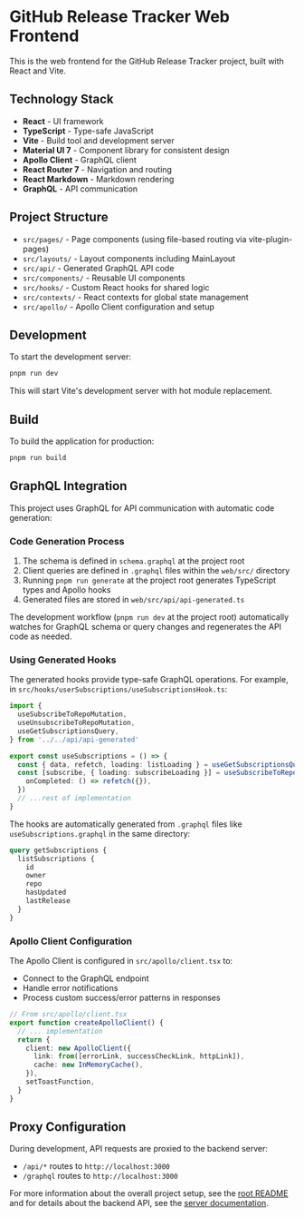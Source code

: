 # GitHub Release Tracker Web Frontend

This is the web frontend for the GitHub Release Tracker project, built with React and Vite.

## Technology Stack

- **React** - UI framework
- **TypeScript** - Type-safe JavaScript
- **Vite** - Build tool and development server
- **Material UI 7** - Component library for consistent design
- **Apollo Client** - GraphQL client
- **React Router 7** - Navigation and routing
- **React Markdown** - Markdown rendering
- **GraphQL** - API communication

## Project Structure

- `src/pages/` - Page components (using file-based routing via vite-plugin-pages)
- `src/layouts/` - Layout components including MainLayout
- `src/api/` - Generated GraphQL API code
- `src/components/` - Reusable UI components
- `src/hooks/` - Custom React hooks for shared logic
- `src/contexts/` - React contexts for global state management
- `src/apollo/` - Apollo Client configuration and setup

## Development

To start the development server:

```bash
pnpm run dev
```

This will start Vite's development server with hot module replacement.

## Build

To build the application for production:

```bash
pnpm run build
```

## GraphQL Integration

This project uses GraphQL for API communication with automatic code generation:

### Code Generation Process

1. The schema is defined in `schema.graphql` at the project root
2. Client queries are defined in `.graphql` files within the `web/src/` directory 
3. Running `pnpm run generate` at the project root generates TypeScript types and Apollo hooks
4. Generated files are stored in `web/src/api/api-generated.ts`

The development workflow (`pnpm run dev` at the project root) automatically watches for GraphQL schema or query changes and regenerates the API code as needed.

### Using Generated Hooks

The generated hooks provide type-safe GraphQL operations. For example, in `src/hooks/userSubscriptions/useSubscriptionsHook.ts`:

```typescript
import {
  useSubscribeToRepoMutation,
  useUnsubscribeToRepoMutation,
  useGetSubscriptionsQuery,
} from '../../api/api-generated'

export const useSubscriptions = () => {
  const { data, refetch, loading: listLoading } = useGetSubscriptionsQuery({})
  const [subscribe, { loading: subscribeLoading }] = useSubscribeToRepoMutation({
    onCompleted: () => refetch({}),
  })
  // ...rest of implementation
}
```

The hooks are automatically generated from `.graphql` files like `useSubscriptions.graphql` in the same directory:

```graphql
query getSubscriptions {
  listSubscriptions {
    id
    owner
    repo
    hasUpdated
    lastRelease
  }
}
```

### Apollo Client Configuration

The Apollo Client is configured in `src/apollo/client.tsx` to:

- Connect to the GraphQL endpoint
- Handle error notifications
- Process custom success/error patterns in responses

```typescript
// From src/apollo/client.tsx
export function createApolloClient() {
  // ... implementation
  return {
    client: new ApolloClient({
      link: from([errorLink, successCheckLink, httpLink]),
      cache: new InMemoryCache(),
    }),
    setToastFunction,
  }
}
```

## Proxy Configuration

During development, API requests are proxied to the backend server:
- `/api/*` routes to `http://localhost:3000`
- `/graphql` routes to `http://localhost:3000`

For more information about the overall project setup, see the [root README](/) and for details about the backend API, see the [server documentation](/server).